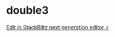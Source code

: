 # double3

[Edit in StackBlitz next generation editor ⚡️](https://stackblitz.com/~/github.com/kvartiil/double3)